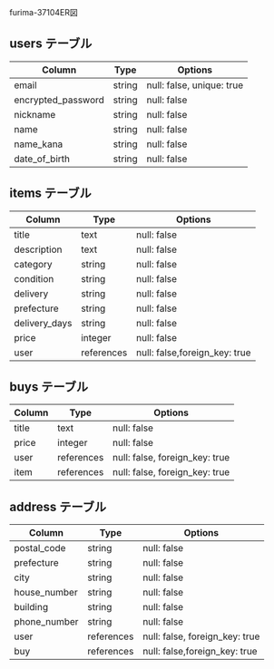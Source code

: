 furima-37104ER図

## users テーブル

| Column             | Type   | Options                   |
| ------------------ | ------ | ------------------------- |
| email              | string | null: false, unique: true |
| encrypted_password | string | null: false               |
| nickname           | string | null: false               |
| name               | string | null: false               |
| name_kana          | string | null: false               |
| date_of_birth      | string | null: false               |

## items テーブル

| Column        | Type       | Options                        |
| ------------- | ---------- | ------------------------------ |
| title         | text       | null: false                    |
| description   | text       | null: false                    |
| category      | string     | null: false                    |
| condition     | string     | null: false                    |
| delivery      | string     | null: false                    |
| prefecture    | string     | null: false                    |
| delivery_days | string     | null: false                    |
| price         | integer    | null: false                    |
| user          | references | null: false,foreign_key: true  |

## buys テーブル

| Column       | Type       | Options                        |
| ------------ | ---------- | ------------------------------ |
| title        | text       | null: false                    |
| price        | integer    | null: false                    |
| user         | references | null: false, foreign_key: true |
| item         | references | null: false, foreign_key: true |

## address テーブル

| Column       | Type       | Options                        |
| ------------ | ---------- | ------------------------------ |
| postal_code  | string     | null: false                    |
| prefecture   | string     | null: false                    |
| city         | string     | null: false                    |
| house_number | string     | null: false                    |
| building     | string     | null: false                    |
| phone_number | string     | null: false                    |
| user         | references | null: false, foreign_key: true |
| buy          | references | null: false,foreign_key: true  |